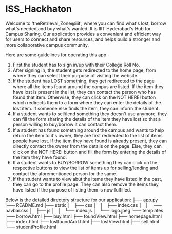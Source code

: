 # ISS_Hackhaton

Welcome to 'theRetrieval_Zone@iiit', where you can find what's lost, borrow what's needed,and buy what's wanted. It is IIIT Hyderabad's Hub for Campus Sharing. 
Our application provides a convenient and efficient way for users to connect and share resources, and helps build a stronger and more collaborative campus community.

Here are some guidelines for operating this app -
1. First the student has to sign in/up with their College Roll No. 
2. After signing in, the student gets redirected to the home page, from where they can select their purpose of visiting the website.
3. If the student has LOST something, they get redirected to the page where all the items found around the campus are listed. If the item they have lost is present in the list, they can contact the person who has found that item. Otherwise, they can click on the NOT HERE! button which redirects them to a form where they can enter the details of the lost item. If someone else finds the item, they can inform the student.
4. If a student wants to sell/lend something they doesn't use anymore, they can fill the form sharing the details of the item they have lost so that a person willing to buy/borrow it can contact them.
5. If a student has found something around the campus and wants to help return the item to it's owner, they are first redirected to the list of items people have lost. If the item they have found is already present, they can directly contact the owner from the details on the page. Else, they can click on the NOT HERE! button and fill the form by entering the details of the item they have found.
6. If a student wants to BUY/BORROW something they can click on the respective buttons to view the list of items up for selling/lending and contact the aforementioned person for the same.
7. If the student wants to view abut the items they have listed in the past, they can go to the profile page. They can also remove the items they have listed if the purpose of listing them is now fulfilled.

Below is the detailed directory structure for our application: 
├── app.py
├── README.md
├── static
│   ├── css
│   │   ├── index.css
│   │   └── navbar.css
│   ├── js
│   │   └── index.js
│   └── logo.jpeg
└── templates
    ├── borrow.html
    ├── buy.html
    ├── foundView.html
    ├── homepage.html
    ├── index.html
    ├── lostfoundAdd.html
    ├── lostView.html
    ├── sell.html
    └── studentProfile.html
